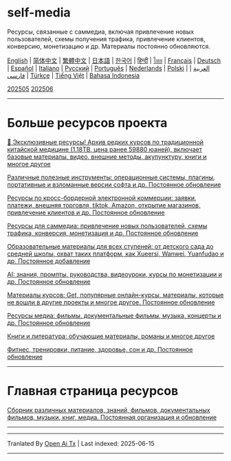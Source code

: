 # self-media
Ресурсы, связанные с саммедиа, включая привлечение новых пользователей, схемы получения трафика, привлечение клиентов, конверсию, монетизацию и др. Материалы постоянно обновляются.

[English](https://openaitx.github.io/view.html?user=mswnlz&project=self-media&lang=en) | [简体中文](https://openaitx.github.io/view.html?user=mswnlz&project=self-media&lang=zh-CN) | [繁體中文](https://openaitx.github.io/view.html?user=mswnlz&project=self-media&lang=zh-TW) | [日本語](https://openaitx.github.io/view.html?user=mswnlz&project=self-media&lang=ja) | [한국어](https://openaitx.github.io/view.html?user=mswnlz&project=self-media&lang=ko) | [हिन्दी](https://openaitx.github.io/view.html?user=mswnlz&project=self-media&lang=hi) | [ไทย](https://openaitx.github.io/view.html?user=mswnlz&project=self-media&lang=th) | [Français](https://openaitx.github.io/view.html?user=mswnlz&project=self-media&lang=fr) | [Deutsch](https://openaitx.github.io/view.html?user=mswnlz&project=self-media&lang=de) | [Español](https://openaitx.github.io/view.html?user=mswnlz&project=self-media&lang=es) | [Italiano](https://openaitx.github.io/view.html?user=mswnlz&project=self-media&lang=it) | [Русский](https://openaitx.github.io/view.html?user=mswnlz&project=self-media&lang=ru) | [Português](https://openaitx.github.io/view.html?user=mswnlz&project=self-media&lang=pt) | [Nederlands](https://openaitx.github.io/view.html?user=mswnlz&project=self-media&lang=nl) | [Polski](https://openaitx.github.io/view.html?user=mswnlz&project=self-media&lang=pl) | [العربية](https://openaitx.github.io/view.html?user=mswnlz&project=self-media&lang=ar) | [فارسی](https://openaitx.github.io/view.html?user=mswnlz&project=self-media&lang=fa) | [Türkçe](https://openaitx.github.io/view.html?user=mswnlz&project=self-media&lang=tr) | [Tiếng Việt](https://openaitx.github.io/view.html?user=mswnlz&project=self-media&lang=vi) | [Bahasa Indonesia](https://openaitx.github.io/view.html?user=mswnlz&project=self-media&lang=id)



[202505](https://raw.githubusercontent.com/mswnlz/self-media/main/202505.md)
[202506](https://raw.githubusercontent.com/mswnlz/self-media/main/202506.md)

---------------
# Больше ресурсов проекта

[🎁 Эксклюзивные ресурсы! Архив редких курсов по традиционной китайской медицине (1.18TB, цена ранее 59880 юаней), включает базовые материалы, видео, внешние методы, акупунктуру, книги и многое другое](https://github.com/mswnlz/chinese-traditional)

[Различные полезные инструменты: операционные системы, плагины, портативные и взломанные версии софта и др. Постоянное обновление](https://github.com/mswnlz/tools)

[Ресурсы по кросс-бордерной электронной коммерции: заявки, платежи, внешняя торговля, tiktok, Amazon, открытие магазинов, привлечение клиентов и др. Постоянное обновление](https://github.com/mswnlz/cross-border)

[Ресурсы для саммедиа: привлечение новых пользователей, схемы трафика, конверсия, монетизация и др. Постоянное обновление](https://github.com/mswnlz/self-media)

[Образовательные материалы для всех ступеней: от детского сада до средней школы, охват таких платформ, как Xueersi, Wanwei, Yuanfudao и др. Постоянное добавление](https://github.com/mswnlz/edu-knowlege)

[AI: знания, промпты, руководства, видеоуроки, курсы по монетизации и др. Постоянное обновление](https://github.com/mswnlz/AIknowledge)

[Материалы курсов: Get, популярные онлайн-курсы, материалы, которые не вошли в другие проекты и многое другое. Постоянное обновление](https://github.com/mswnlz/curriculum)

[Ресурсы медиа: фильмы, документальные фильмы, музыка, концерты и др. Постоянное обновление](https://github.com/mswnlz/movies)

[Книги и литература: обучающие материалы, романы и многое другое](https://github.com/mswnlz/book)

[Фитнес, тренировки, питание, здоровье, сон и др. Постоянное обновление](https://github.com/mswnlz/healthy)

---------------

# Главная страница ресурсов
[Сборник различных материалов, знаний, фильмов, документальных фильмов, музыки, книг, медиа. Постоянная организация и обновление](https://github.com/mswnlz)

---------------

---

Tranlated By [Open Ai Tx](https://github.com/OpenAiTx/OpenAiTx) | Last indexed: 2025-06-15

---